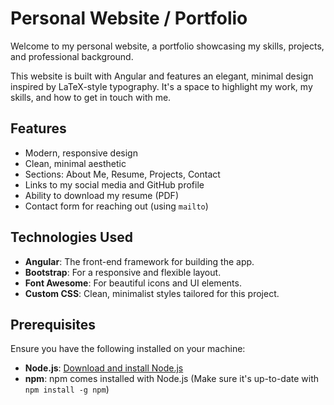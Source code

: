 # Personal Website / Portfolio

Welcome to my personal website, a portfolio showcasing my skills, projects, and professional background.

This website is built with Angular and features an elegant, minimal design inspired by LaTeX-style typography. It's a space to highlight my work, my skills, and how to get in touch with me.

## Features

- Modern, responsive design
- Clean, minimal aesthetic
- Sections: About Me, Resume, Projects, Contact
- Links to my social media and GitHub profile
- Ability to download my resume (PDF)
- Contact form for reaching out (using `mailto`)

## Technologies Used

- **Angular**: The front-end framework for building the app.
- **Bootstrap**: For a responsive and flexible layout.
- **Font Awesome**: For beautiful icons and UI elements.
- **Custom CSS**: Clean, minimalist styles tailored for this project.

## Prerequisites

Ensure you have the following installed on your machine:

- **Node.js**: [Download and install Node.js](https://nodejs.org/)
- **npm**: npm comes installed with Node.js (Make sure it's up-to-date with `npm install -g npm`)
